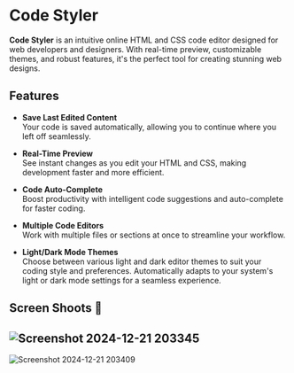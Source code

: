 # Code Styler  

**Code Styler** is an intuitive online HTML and CSS code editor designed for web developers and designers. With real-time preview, customizable themes, and robust features, it's the perfect tool for creating stunning web designs.  


## Features  

- **Save Last Edited Content**  
  Your code is saved automatically, allowing you to continue where you left off seamlessly.  

- **Real-Time Preview**  
  See instant changes as you edit your HTML and CSS, making development faster and more efficient.  

- **Code Auto-Complete**  
  Boost productivity with intelligent code suggestions and auto-complete for faster coding.  

- **Multiple Code Editors**  
  Work with multiple files or sections at once to streamline your workflow.  

- **Light/Dark Mode Themes**  
  Choose between various light and dark editor themes to suit your coding style and preferences.  Automatically adapts to your system's light or dark mode settings for a seamless experience.


## Screen Shoots 📱

![Screenshot 2024-12-21 203345](https://github.com/user-attachments/assets/378ee700-cc0f-40f1-b8ca-4e2c3157cbe0)
---
![Screenshot 2024-12-21 203409](https://github.com/user-attachments/assets/db0c7ee1-d323-4598-972d-0967d08e1365)
